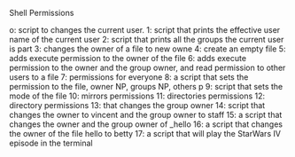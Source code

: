 Shell Permissions

o: script to changes the current user.
1: script that prints the effective user name of the current user
2: script that prints all the groups the current user is part
3: changes the owner of a file to  new owne
4: create an empty file
5: adds execute permission to the owner of the file
6: adds execute permission to the owner and the group owner, and read permission to other users to a file
7: permissions for everyone
8: a script that sets the permission to the file, owner NP, groups NP, others p
9: script that sets the mode of the file
10: mirrors permissions
11: directories permissions
12: directory permissions
13: that changes the group owner
14: script that changes the owner to vincent and the group owner to staff
15: a script that changes the owner and the group owner of _hello
16: a script that changes the owner of the file hello to betty
17: a script that will play the StarWars IV episode in the terminal
